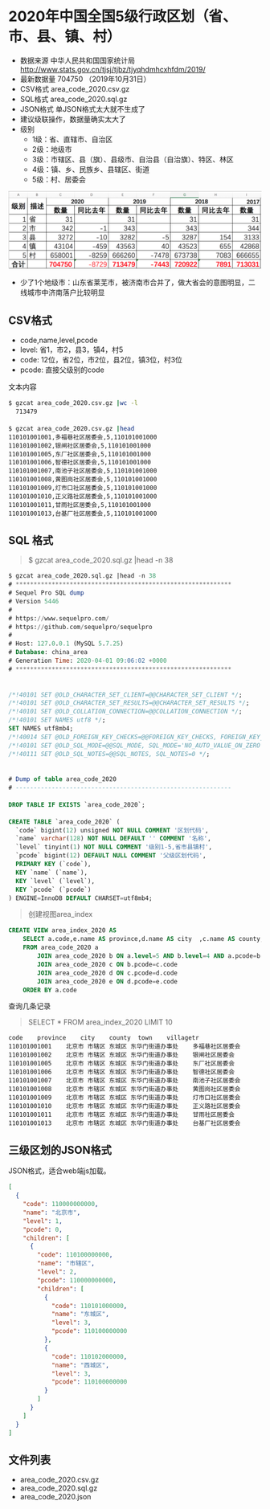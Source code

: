 # 2020年中国全国5级行政区划（省、市、县、镇、村）

* 数据来源 中华人民共和国国家统计局 http://www.stats.gov.cn/tjsj/tjbz/tjyqhdmhcxhfdm/2019/
* 最新数据量 704750 （2019年10月31日）
* CSV格式 area_code_2020.csv.gz
* SQL格式 area_code_2020.sql.gz
* JSON格式 单JSON格式太大就不生成了
* 建议级联操作，数据量确实太大了
* 级别
  * 1级：省、直辖市、自治区
  * 2级：地级市
  * 3级：市辖区、县（旗）、县级市、自治县（自治旗）、特区、林区
  * 4级：镇、乡、民族乡、县辖区、街道
  * 5级：村、居委会


![summary](summary.png "汇总")

- 少了1个地级市：山东省莱芜市，被济南市合并了，做大省会的意图明显，二线城市中济南落户比较明显

## CSV格式

* code,name,level,pcode
* level: 省1，市2，县3，镇4，村5
* code: 12位，省2位，市2位，县2位，镇3位，村3位
* pcode: 直接父级别的code

文本内容

```bash
$ gzcat area_code_2020.csv.gz |wc -l
  713479

$ gzcat area_code_2020.csv.gz |head
110101001001,多福巷社区居委会,5,110101001000
110101001002,银闸社区居委会,5,110101001000
110101001005,东厂社区居委会,5,110101001000
110101001006,智德社区居委会,5,110101001000
110101001007,南池子社区居委会,5,110101001000
110101001008,黄图岗社区居委会,5,110101001000
110101001009,灯市口社区居委会,5,110101001000
110101001010,正义路社区居委会,5,110101001000
110101001011,甘雨社区居委会,5,110101001000
110101001013,台基厂社区居委会,5,110101001000
```

## SQL 格式

> $ gzcat area_code_2020.sql.gz |head -n 38

```sql
$ gzcat area_code_2020.sql.gz |head -n 38
# ************************************************************
# Sequel Pro SQL dump
# Version 5446
#
# https://www.sequelpro.com/
# https://github.com/sequelpro/sequelpro
#
# Host: 127.0.0.1 (MySQL 5.7.25)
# Database: china_area
# Generation Time: 2020-04-01 09:06:02 +0000
# ************************************************************


/*!40101 SET @OLD_CHARACTER_SET_CLIENT=@@CHARACTER_SET_CLIENT */;
/*!40101 SET @OLD_CHARACTER_SET_RESULTS=@@CHARACTER_SET_RESULTS */;
/*!40101 SET @OLD_COLLATION_CONNECTION=@@COLLATION_CONNECTION */;
/*!40101 SET NAMES utf8 */;
SET NAMES utf8mb4;
/*!40014 SET @OLD_FOREIGN_KEY_CHECKS=@@FOREIGN_KEY_CHECKS, FOREIGN_KEY_CHECKS=0 */;
/*!40101 SET @OLD_SQL_MODE=@@SQL_MODE, SQL_MODE='NO_AUTO_VALUE_ON_ZERO' */;
/*!40111 SET @OLD_SQL_NOTES=@@SQL_NOTES, SQL_NOTES=0 */;


# Dump of table area_code_2020
# ------------------------------------------------------------

DROP TABLE IF EXISTS `area_code_2020`;

CREATE TABLE `area_code_2020` (
  `code` bigint(12) unsigned NOT NULL COMMENT '区划代码',
  `name` varchar(128) NOT NULL DEFAULT '' COMMENT '名称',
  `level` tinyint(1) NOT NULL COMMENT '级别1-5,省市县镇村',
  `pcode` bigint(12) DEFAULT NULL COMMENT '父级区划代码',
  PRIMARY KEY (`code`),
  KEY `name` (`name`),
  KEY `level` (`level`),
  KEY `pcode` (`pcode`)
) ENGINE=InnoDB DEFAULT CHARSET=utf8mb4;
```

> 创建视图area_index

```sql
CREATE VIEW area_index_2020 AS
    SELECT a.code,e.name AS province,d.name AS city  ,c.name AS county,b.name AS town,a.name AS villagetr
    FROM area_code_2020 a
        JOIN area_code_2020 b ON a.level=5 AND b.level=4 AND a.pcode=b.code
        JOIN area_code_2020 c ON b.pcode=c.code
        JOIN area_code_2020 d ON c.pcode=d.code
        JOIN area_code_2020 e ON d.pcode=e.code
    ORDER BY a.code
```

查询几条记录

> SELECT * FROM area_index_2020 LIMIT 10

```text
code    province    city    county  town    villagetr
110101001001    北京市 市辖区 东城区 东华门街道办事处    多福巷社区居委会
110101001002    北京市 市辖区 东城区 东华门街道办事处    银闸社区居委会
110101001005    北京市 市辖区 东城区 东华门街道办事处    东厂社区居委会
110101001006    北京市 市辖区 东城区 东华门街道办事处    智德社区居委会
110101001007    北京市 市辖区 东城区 东华门街道办事处    南池子社区居委会
110101001008    北京市 市辖区 东城区 东华门街道办事处    黄图岗社区居委会
110101001009    北京市 市辖区 东城区 东华门街道办事处    灯市口社区居委会
110101001010    北京市 市辖区 东城区 东华门街道办事处    正义路社区居委会
110101001011    北京市 市辖区 东城区 东华门街道办事处    甘雨社区居委会
110101001013    北京市 市辖区 东城区 东华门街道办事处    台基厂社区居委会
```

## 三级区划的JSON格式

JSON格式，适合web端js加载。


```json
[
  {
    "code": 110000000000,
    "name": "北京市",
    "level": 1,
    "pcode": 0,
    "children": [
      {
        "code": 110100000000,
        "name": "市辖区",
        "level": 2,
        "pcode": 110000000000,
        "children": [
          {
            "code": 110101000000,
            "name": "东城区",
            "level": 3,
            "pcode": 110100000000
          },
          {
            "code": 110102000000,
            "name": "西城区",
            "level": 3,
            "pcode": 110100000000
          }
        ]
      }
    ]
  }
]
```

## 文件列表

- area_code_2020.csv.gz
- area_code_2020.sql.gz
- area_code_2020.json